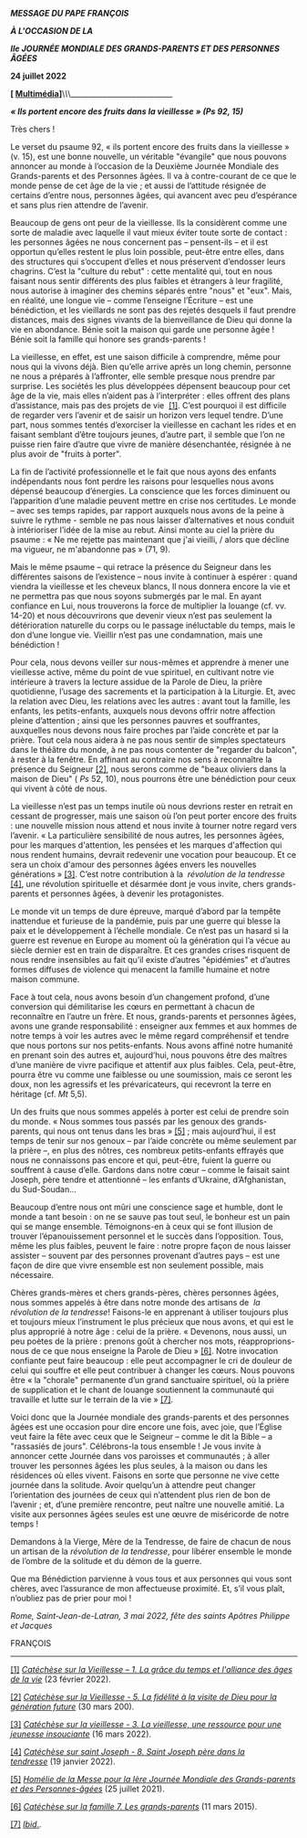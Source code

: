 ***MESSAGE DU PAPE FRANÇOIS***

***À L'OCCASION DE LA***

***IIe JOURNÉE MONDIALE DES GRANDS-PARENTS ET DES PERSONNES ÂGÉES***

**24 juillet 2022**

**\[ [Multimédia](http://w2.vatican.va/content/francesco/fr/events/event.dir.html/content/vaticanevents/fr/2022/5/10/messaggio-giornata-nonni.html)\]**\\_\\_\\_\_\_\_\_\_\_\_\_\_\_\_\_\_\_\_\_\_\_\_\_\_\_\_\_\_\_\_

***« Ils portent encore des fruits dans la vieillesse » (Ps 92, 15)***

Très chers !

Le verset du psaume 92, « ils portent encore des fruits dans la vieillesse » (v. 15), est une bonne nouvelle, un véritable "évangile" que nous pouvons annoncer au monde à l’occasion de la Deuxième Journée Mondiale des Grands-parents et des Personnes âgées. Il va à contre-courant de ce que le monde pense de cet âge de la vie ; et aussi de l’attitude résignée de certains d’entre nous, personnes âgées, qui avancent avec peu d’espérance et sans plus rien attendre de l’avenir.

Beaucoup de gens ont peur de la vieillesse. Ils la considèrent comme une sorte de maladie avec laquelle il vaut mieux éviter toute sorte de contact : les personnes âgées ne nous concernent pas – pensent-ils – et il est opportun qu’elles restent le plus loin possible, peut-être entre elles, dans des structures qui s’occupent d’elles et nous préservent d’endosser leurs chagrins. C’est la "culture du rebut" : cette mentalité qui, tout en nous faisant nous sentir différents des plus faibles et étrangers à leur fragilité, nous autorise à imaginer des chemins séparés entre "nous" et "eux". Mais, en réalité, une longue vie – comme l’enseigne l’Écriture – est une bénédiction, et les vieillards ne sont pas des rejetés desquels il faut prendre distances, mais des signes vivants de la bienveillance de Dieu qui donne la vie en abondance. Bénie soit la maison qui garde une personne âgée ! Bénie soit la famille qui honore ses grands-parents !

La vieillesse, en effet, est une saison difficile à comprendre, même pour nous qui la vivons déjà. Bien qu’elle arrive après un long chemin, personne ne nous a préparés à l’affronter, elle semble presque nous prendre par surprise. Les sociétés les plus développées dépensent beaucoup pour cet âge de la vie, mais elles n’aident pas à l’interpréter : elles offrent des plans d’assistance, mais pas des projets de vie  [\[1\]](#_ftn1). C’est pourquoi il est difficile de regarder vers l’avenir et de saisir un horizon vers lequel tendre. D’une part, nous sommes tentés d’exorciser la vieillesse en cachant les rides et en faisant semblant d’être toujours jeunes, d’autre part, il semble que l’on ne puisse rien faire d’autre que vivre de manière désenchantée, résignée à ne plus avoir de "fruits à porter".

La fin de l’activité professionnelle et le fait que nous ayons des enfants indépendants nous font perdre les raisons pour lesquelles nous avons dépensé beaucoup d’énergies. La conscience que les forces diminuent ou l’apparition d’une maladie peuvent mettre en crise nos certitudes. Le monde – avec ses temps rapides, par rapport auxquels nous avons de la peine à suivre le rythme - semble ne pas nous laisser d’alternatives et nous conduit à intérioriser l’idée de la mise au rebut. Ainsi monte au ciel la prière du psaume : « Ne me rejette pas maintenant que j'ai vieilli, / alors que décline ma vigueur, ne m'abandonne pas » (71, 9).

Mais le même psaume – qui retrace la présence du Seigneur dans les différentes saisons de l’existence – nous invite à continuer à espérer : quand viendra la vieillesse et les cheveux blancs, Il nous donnera encore la vie et ne permettra pas que nous soyons submergés par le mal. En ayant confiance en Lui, nous trouverons la force de multiplier la louange (cf. vv. 14-20) et nous découvrirons que devenir vieux n’est pas seulement la détérioration naturelle du corps ou le passage inéluctable du temps, mais le don d’une longue vie. Vieillir n’est pas une condamnation, mais une bénédiction !

Pour cela, nous devons veiller sur nous-mêmes et apprendre à mener une vieillesse active, même du point de vue spirituel, en cultivant notre vie intérieure à travers la lecture assidue de la Parole de Dieu, la prière quotidienne, l’usage des sacrements et la participation à la Liturgie. Et, avec la relation avec Dieu, les relations avec les autres : avant tout la famille, les enfants, les petits-enfants, auxquels nous devons offrir notre affection pleine d’attention ; ainsi que les personnes pauvres et souffrantes, auxquelles nous devons nous faire proches par l’aide concrète et par la prière. Tout cela nous aidera à ne pas nous sentir de simples spectateurs dans le théâtre du monde, à ne pas nous contenter de "regarder du balcon", à rester à la fenêtre. En affinant au contraire nos sens à reconnaître la présence du Seigneur [\[2\]](#_ftn2), nous serons comme de "beaux oliviers dans la maison de Dieu" ( *Ps* 52, 10), nous pourrons être une bénédiction pour ceux qui vivent à côté de nous.

La vieillesse n’est pas un temps inutile où nous devrions rester en retrait en cessant de progresser, mais une saison où l’on peut porter encore des fruits : une nouvelle mission nous attend et nous invite à tourner notre regard vers l’avenir. « La particulière sensibilité de nous autres, les personnes âgées, pour les marques d'attention, les pensées et les marques d'affection qui nous rendent humains, devrait redevenir une vocation pour beaucoup. Et ce sera un choix d'amour des personnes âgées envers les nouvelles générations » [\[3\]](#_ftn3). C’est notre contribution à la  *révolution de la tendresse* [\[4\]](#_ftn4), une révolution spirituelle et désarmée dont je vous invite, chers grands-parents et personnes âgées, à devenir les protagonistes.

Le monde vit un temps de dure épreuve, marqué d’abord par la tempête inattendue et furieuse de la pandémie, puis par une guerre qui blesse la paix et le développement à l’échelle mondiale. Ce n’est pas un hasard si la guerre est revenue en Europe au moment où la génération qui l’a vécue au siècle dernier est en train de disparaître. Et ces grandes crises risquent de nous rendre insensibles au fait qu’il existe d’autres "épidémies" et d’autres formes diffuses de violence qui menacent la famille humaine et notre maison commune.

Face à tout cela, nous avons besoin d’un changement profond, d’une conversion qui démilitarise les cœurs en permettant à chacun de reconnaître en l’autre un frère. Et nous, grands-parents et personnes âgées, avons une grande responsabilité : enseigner aux femmes et aux hommes de notre temps à voir les autres avec le même regard compréhensif et tendre que nous portons sur nos petits-enfants. Nous avons affiné notre humanité en prenant soin des autres et, aujourd’hui, nous pouvons être des maîtres d’une manière de vivre pacifique et attentif aux plus faibles. Cela, peut-être, pourra être vu comme une faiblesse ou une soumission, mais ce seront les doux, non les agressifs et les prévaricateurs, qui recevront la terre en héritage (cf. *Mt* 5,5).

Un des fruits que nous sommes appelés à porter est celui de prendre soin du monde. « Nous sommes tous passés par les genoux des grands-parents, qui nous ont tenus dans les bras » [\[5\]](#_ftn5) ; mais aujourd’hui, il est temps de tenir sur nos genoux – par l’aide concrète ou même seulement par la prière –, en plus des nôtres, ces nombreux petits-enfants effrayés que nous ne connaissons pas encore et qui, peut-être, fuient la guerre ou souffrent à cause d’elle. Gardons dans notre cœur – comme le faisait saint Joseph, père tendre et attentionné – les enfants d’Ukraine, d’Afghanistan, du Sud-Soudan...

Beaucoup d’entre nous ont mûri une conscience sage et humble, dont le monde a tant besoin : on ne se sauve pas tout seul, le bonheur est un pain qui se mange ensemble. Témoignons-en à ceux qui se font illusion de trouver l’épanouissement personnel et le succès dans l’opposition. Tous, même les plus faibles, peuvent le faire : notre propre façon de nous laisser assister – souvent par des personnes provenant d’autres pays – est une façon de dire que vivre ensemble est non seulement possible, mais nécessaire.

Chères grands-mères et chers grands-pères, chères personnes âgées, nous sommes appelés à être dans notre monde des artisans de  *la révolution de la tendresse*! Faisons-le en apprenant à utiliser toujours plus et toujours mieux l’instrument le plus précieux que nous avons, et qui est le plus approprié à notre âge : celui de la prière. « Devenons, nous aussi, un peu poètes de la prière : prenons goût à chercher nos mots, réapproprions-nous de ce que nous enseigne la Parole de Dieu » [\[6\]](#_ftn6). Notre invocation confiante peut faire beaucoup : elle peut accompagner le cri de douleur de celui qui souffre et elle peut contribuer à changer les cœurs. Nous pouvons être « la "chorale" permanente d’un grand sanctuaire spirituel, où la prière de supplication et le chant de louange soutiennent la communauté qui travaille et lutte sur le terrain de la vie » [\[7\]](#_ftn7).

Voici donc que la Journée mondiale des grands-parents et des personnes âgées est une occasion pour dire encore une fois, avec joie, que l’Église veut faire la fête avec ceux que le Seigneur – comme le dit la Bible – a "rassasiés de jours". Célébrons-la tous ensemble ! Je vous invite à annoncer cette Journée dans vos paroisses et communautés ; à aller trouver les personnes âgées les plus seules, à la maison ou dans les résidences où elles vivent. Faisons en sorte que personne ne vive cette journée dans la solitude. Avoir quelqu’un à attendre peut changer l’orientation des journées de ceux qui n’attendent plus rien de bon de l’avenir ; et, d’une première rencontre, peut naître une nouvelle amitié. La visite aux personnes âgées seules est une œuvre de miséricorde de notre temps !

Demandons à la Vierge, Mère de la Tendresse, de faire de chacun de nous un artisan de la *révolution de la tendresse*, pour libérer ensemble le monde de l’ombre de la solitude et du démon de la guerre.

Que ma Bénédiction parvienne à vous tous et aux personnes qui vous sont chères, avec l’assurance de mon affectueuse proximité. Et, s’il vous plaît, n’oubliez pas de prier pour moi !

*Rome, Saint-Jean-de-Latran, 3 mai 2022, fête des saints Apôtres Philippe et Jacques*

FRANÇOIS

* * *

[\[1\]](#_ftnref1) [*Catéchèse sur la Vieillesse* – *1\. La grâce du temps et l'alliance des âges de la vie*](https://www.vatican.va/content/francesco/fr/audiences/2022/documents/20220223-udienza-generale.html) (23 février 2022).

[\[2\]](#_ftnref2) [*Catéchèse sur la Vieillesse* - *5\. La fidélité à la visite de Dieu pour la génération future*](https://www.vatican.va/content/francesco/fr/audiences/2022/documents/20220330-udienza-generale.html) (30 mars 200).

[\[3\]](#_ftnref3) *[Catéchèse sur la vieillesse - 3. La vieillesse, une ressource pour une jeunesse insouciante](https://www.vatican.va/content/francesco/fr/audiences/2022/documents/20220316-udienza-generale.html)* (16 mars 2022).

[\[4\]](#_ftnref4) *[Catéchèse sur saint Joseph - 8. Saint Joseph père dans la tendresse](https://www.vatican.va/content/francesco/fr/audiences/2022/documents/20220119-udienza-generale.html)* (19 janvier 2022).

[\[5\]](#_ftnref5) *[Homélie de la Messe pour la Ière Journée Mondiale des Grands-parents et des Personnes-âgées](https://www.vatican.va/content/francesco/fr/homilies/2021/documents/20210725-omelia-giornatanonni-anziani.html)* (25 juillet 2021).

[\[6\]](#_ftnref6) *[Catéchèse sur la famille 7. Les grands-parents](https://www.vatican.va/content/francesco/fr/audiences/2015/documents/papa-francesco_20150311_udienza-generale.html)* (11 mars 2015).

[\[7\]](#_ftnref7) [*Ibid*.](https://www.vatican.va/content/francesco/fr/audiences/2015/documents/papa-francesco_20150311_udienza-generale.html).
